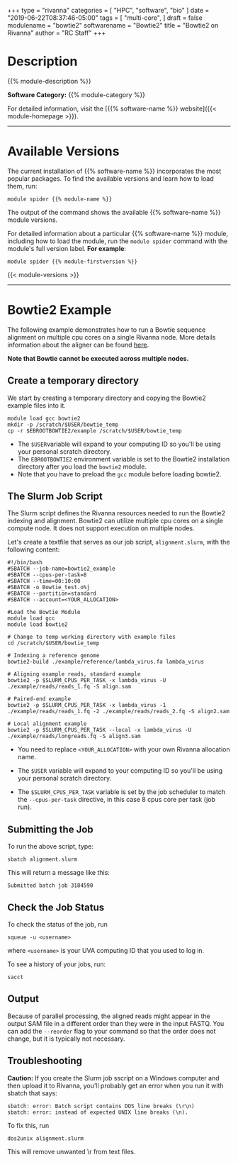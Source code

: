 +++
type = "rivanna"
categories = [
  "HPC",
  "software",
  "bio"
]
date = "2019-06-22T08:37:46-05:00"
tags = [
  "multi-core",
]
draft = false
modulename = "bowtie2"
softwarename = "Bowtie2"
title = "Bowtie2 on Rivanna"
author = "RC Staff"
+++

# Description
{{% module-description %}}


**Software Category:** {{% module-category %}}

For detailed information, visit the [{{% software-name %}} website]({{< module-homepage >}}).

- - -

# Available Versions
The current installation of {{% software-name %}} incorporates the most popular packages. To find the available versions and learn how to load them, run:

```
module spider {{% module-name %}}
```


The output of the command shows the available {{% software-name %}} module versions.

For detailed information about a particular {{% software-name %}} module, including how to load the module, run the `module spider` command with the module's full version label. __For example__:
```
module spider {{% module-firstversion %}}
```

{{< module-versions >}}

- - - 

# Bowtie2 Example

The following example demonstrates how to run a Bowtie sequence alignment on multiple cpu cores on a single Rivanna node. More details information about the aligner can be found [here](http://bowtie-bio.sourceforge.net/bowtie2/manual.shtml#the-bowtie2-aligner).

**Note that Bowtie cannot be executed across multiple nodes.** 

## Create a temporary directory

We start by creating a temporary directory and copying the Bowtie2 example files into it.  

```
module load gcc bowtie2
mkdir -p /scratch/$USER/bowtie_temp
cp -r $EBROOTBOWTIE2/example /scratch/$USER/bowtie_temp
```

* The `$USER`variable will expand to your computing ID so you'll be using your personal scratch directory.  
* The `EBROOTBOWTIE2` environment variable is set to the Bowtie2 installation directory after you load the `bowtie2` module.  
* Note that you have to preload the `gcc` module before loading bowtie2.

## The Slurm Job Script

The Slurm script defines the Rivanna resources needed to run the Bowtie2 indexing and alignment. Bowtie2 can utilize multiple cpu cores on a single compute node. It does not support execution on multiple nodes.  

Let's create a textfile that serves as our job script, `alignment.slurm`, with the following content:

```
#!/bin/bash
#SBATCH --job-name=bowtie2_example
#SBATCH --cpus-per-task=8
#SBATCH --time=00:10:00
#SBATCH -o Bowtie_test.o%j
#SBATCH --partition=standard
#SBATCH --account=<YOUR_ALLOCATION>

#Load the Bowtie Module
module load gcc
module load bowtie2

# Change to temp working directory with example files
cd /scratch/$USER/bowtie_temp

# Indexing a reference genome
bowtie2-build ./example/reference/lambda_virus.fa lambda_virus

# Aligning example reads, standard example
bowtie2 -p $SLURM_CPUS_PER_TASK -x lambda_virus -U ./example/reads/reads_1.fq -S align.sam

# Paired-end example
bowtie2 -p $SLURM_CPUS_PER_TASK -x lambda_virus -1 ./example/reads/reads_1.fq -2 ./example/reads/reads_2.fq -S align2.sam

# Local alignment example
bowtie2 -p $SLURM_CPUS_PER_TASK --local -x lambda_virus -U ./example/reads/longreads.fq -S align3.sam
```

* You need to replace `<YOUR_ALLOCATION>` with your own Rivanna allocation name.

* The `$USER` variable will expand to your computing ID so you'll be using your personal scratch directory.  

* The `$SLURM_CPUS_PER_TASK` variable is set by the job scheduler to match the `--cpus-per-task` directive, in this case 8 cpus core per task (job run).

## Submitting the Job

To run the above script, type:

```
sbatch alignment.slurm 
```

This will return a message like this:
```
Submitted batch job 3184590
```

## Check the Job Status

To check the status of the job, run
```
squeue -u <username>
```
where `<username>` is your UVA computing ID that you used to log in.

To see a history of your jobs, run:
```
sacct
```

## Output

Because of parallel processing, the aligned reads might appear in the output SAM file in a different order than they were in the input FASTQ. You can add the `--reorder` flag to your command so that the order does not change, but it is typically not necessary.

## Troubleshooting

**Caution:** If you create the Slurm job sscript on a Windows computer and then upload it to Rivanna, you’ll probably get an error when you run it with sbatch that says:
```
sbatch: error: Batch script contains DOS line breaks (\r\n)
sbatch: error: instead of expected UNIX line breaks (\n).
```

To fix this, run
```
dos2unix alignment.slurm
```

This will remove unwanted \r from text files.



